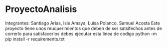 # ProyectoAnalisis
Integrantes: Santiago Arias, Isis Amaya, Luisa Polanco, Samuel Acosta
Este proyecto tiene unos reuquerimientos que deben de ser satsifechos antes de correrlo para satisfacerlos debes ejecutar esta linea de codigo  python -m pip install -r requirements.txt
